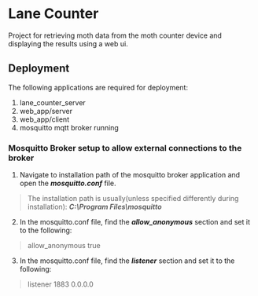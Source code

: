 # **Lane Counter**
Project for retrieving moth data from the moth counter device and displaying the results using a web ui.


## **Deployment**
The following applications are required for deployment:

1. lane\_counter\_server
2. web\_app/server
3. web\_app/client
4. mosquitto mqtt broker running



### **Mosquitto Broker setup to allow external connections to the broker**

1. Navigate to installation path of the mosquitto broker application and open the ***mosquitto.conf*** file.

> The installation path is usually(unless specified differently during installation): ***C:\Program Files\mosquitto***

2. In the mosquitto.conf file, find the ***allow_anonymous*** section and set it to the following:

> allow_anonymous true


3. In the mosquitto.conf file, find the ***listener*** section and set it to the following:
> listener 1883 0.0.0.0